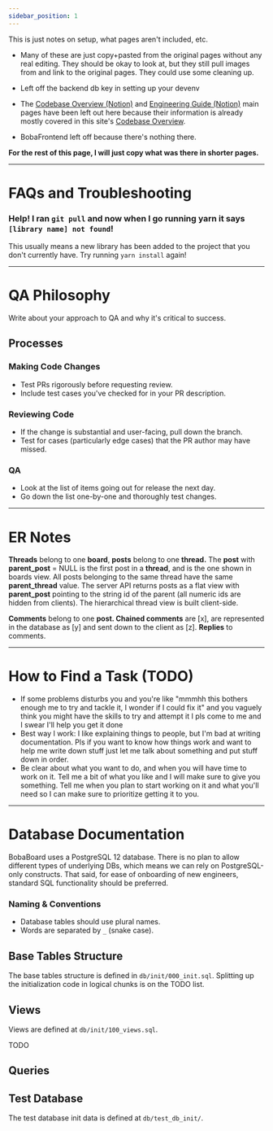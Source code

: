 ```yaml
---
sidebar_position: 1
---
```


This is just notes on setup, what pages aren't included, etc.

- Many of these are just copy+pasted from the original pages without any real editing. They should be okay to look at, but they still pull images from and link to the original pages. They could use some cleaning up.

- Left off the backend db key in setting up your devenv

- The [Codebase Overview (Notion)](https://www.notion.so/Codebase-Overview-440546bbb3aa439e94cbe45d67f3217a) and [Engineering Guide (Notion)](https://www.notion.so/Engineering-Guide-0d07444a2ec64a188d1725a8105e2465) main pages have been left out here because their information is already mostly covered in this site's [Codebase Overview](../intro).

- BobaFrontend left off because there's nothing there.

**For the rest of this page, I will just copy what was there in shorter pages.**

---

# FAQs and Troubleshooting

### Help! I ran `git pull` and now when I go running yarn it says `[library name] not found`!
 
This usually means a new library has been added to the project that you don't currently have. Try running `yarn install` again!

---

# QA Philosophy

Write about your approach to QA and why it's critical to success. 

## Processes

### Making Code Changes

- Test PRs rigorously before requesting review.
- Include test cases you've checked for in your PR description.

### Reviewing Code

- If the change is substantial and user-facing, pull down the branch.
- Test for cases (particularly edge cases) that the PR author may have missed.

### QA

- Look at the list of items going out for release the next day.
- Go down the list one-by-one and thoroughly test changes.

---

# ER Notes

**Threads** belong to one **board**, **posts** belong to one **thread.** The **post** with **parent_post** = NULL is the first post in a **thread**, and is the one shown in boards view. All posts belonging to the same thread have the same **parent_thread** value. The server API returns posts as a flat view with **parent_post** pointing to the string id of the parent (all numeric ids are hidden from clients). The hierarchical thread view is built client-side.

**Comments** belong to one **post. Chained comments** are [x], are represented in the database as [y] and sent down to the client as [z]. **Replies** to comments.

---

# How to Find a Task (TODO)

- If some problems disturbs you and you're like "mmmhh this bothers enough me to try and tackle it, I wonder if I could fix it" and you vaguely think you might have the skills to try and attempt it I pls come to me and I swear I'll help you get it done
- Best way I work: I like explaining things to people, but I'm bad at writing documentation. Pls if you want to know how things work and want to help me write down stuff just let me talk about something and put stuff down in order.
- Be clear about what you want to do, and when you will have time to work on it. Tell me a bit of what you like and I will make sure to give you something. Tell me when you plan to start working on it and what you'll need so I can make sure to prioritize getting it to you.

---

# Database Documentation

BobaBoard uses a PostgreSQL 12 database. There is no plan to allow different types of underlying DBs, which means we can rely on PostgreSQL-only constructs. That said, for ease of onboarding of new engineers, standard SQL functionality should be preferred.

### Naming & Conventions

- Database tables should use plural names.
- Words are separated by `_` (snake case).

## Base Tables Structure

The base tables structure is defined in `db/init/000_init.sql`. Splitting up the initialization code in logical chunks is on the TODO list.

## Views

Views are defined at `db/init/100_views.sql`.

TODO

## Queries

## Test Database

The test database init data is defined at  `db/test_db_init/`.